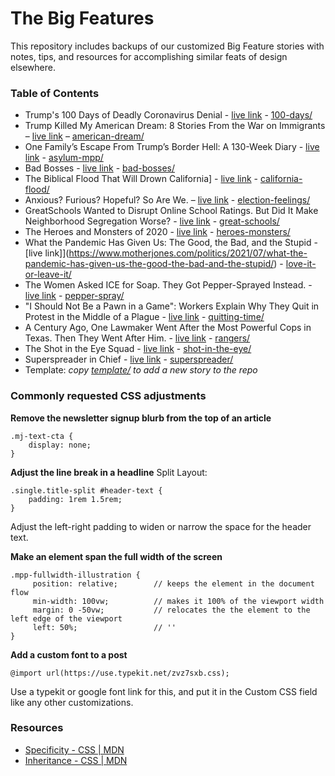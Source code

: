 # The Big Features

This repository includes backups of our customized Big Feature stories with notes, tips, and resources for accomplishing similar feats of design elsewhere.

### Table of Contents
- Trump's 100 Days of Deadly Coronavirus Denial - [live link](https://www.motherjones.com/politics/2020/04/trump-coronavirus-timeline/) - [100-days/](100-days/)
- Trump Killed My American Dream: 8 Stories From the War on Immigrants – [live link](https://www.motherjones.com/politics/2020/10/trump-american-dream-election-2020-war-on-immigrants/) – [american-dream/](american-dream/)
- One Family’s Escape From Trump’s Border Hell: A 130-Week Diary - [live link](https://www.motherjones.com/politics/2021/06/trump-immigration-legacy-mpp-remain-in-mexico-impact-family/) - [asylum-mpp/](asylum-mpp/)
- Bad Bosses - [live link](https://www.motherjones.com/politics/2021/09/bad-bosses-workers-fought-back-asshole-managers-nurse-guard-amazon-microsoft/) - [bad-bosses/](bad-bosses/)
- The Biblical Flood That Will Drown California] - [live link](https://www.motherjones.com/environment/2020/08/california-flood-arkstorm-farmland-climate-change/) - [california-flood/](california-flood/)
- Anxious? Furious? Hopeful? So Are We. – [live link](https://www.motherjones.com/politics/2020/11/come-feel-election-day-feelings-with-mother-jones-staff/) - [election-feelings/](election-feelings/)
- GreatSchools Wanted to Disrupt Online School Ratings. But Did It Make Neighborhood Segregation Worse? - [live link](https://www.motherjones.com/politics/2020/09/greatschools-testing-segregation/) - [great-schools/](great-schools/)
- The Heroes and Monsters of 2020 - [live link](https://www.motherjones.com/politics/2020/12/the-heroes-and-monsters-of-2020/) - [heroes-monsters/](heroes-monsters/)
- What the Pandemic Has Given Us: The Good, the Bad, and the Stupid - [live link]](https://www.motherjones.com/politics/2021/07/what-the-pandemic-has-given-us-the-good-the-bad-and-the-stupid/) - [love-it-or-leave-it/](love-it-or-leave-it/)
- The Women Asked ICE for Soap. They Got Pepper-Sprayed Instead. - [live link](https://www.motherjones.com/coronavirus-updates/2020/04/ice-pepper-spray-lasalle/) - [pepper-spray/](pepper-spray/)
- "I Should Not Be a Pawn in a Game": Workers Explain Why They Quit in Protest in the Middle of a Plague - [live link](https://www.motherjones.com/politics/2020/09/quitting-2020-coronavirus-protest-labor-bonappetit-teacher-cop-bojangles-pawn-workers/) - [quitting-time/](quitting-time/)
- A Century Ago, One Lawmaker Went After the Most Powerful Cops in Texas. Then They Went After Him. - [live link](https://www.motherjones.com/crime-justice/2020/07/a-century-ago-one-lawmaker-went-after-the-most-powerful-cops-in-texas-then-they-went-after-him/) - [rangers/](rangers/)
- The Shot in the Eye Squad - [live link](https://www.motherjones.com/anti-racism-police-protest/2021/06/photoessay-eyes-shot-police-brutality-protests/) - [shot-in-the-eye/](shot-in-the-eye/)
- Superspreader in Chief - [live link](https://www.motherjones.com/politics/2020/10/trump-coronavirus-covid-denial-timeline/) - [superspreader/](superspreader/)
- Template: _copy [template/](template/) to add a new story to the repo_

### Commonly requested CSS adjustments

**Remove the newsletter signup blurb from the top of an article**
```
.mj-text-cta {
    display: none;
}
```

**Adjust the line break in a headline**
Split Layout:
```
.single.title-split #header-text {
    padding: 1rem 1.5rem;
}
```
Adjust the left-right padding to widen or narrow the space for the header text.

**Make an element span the full width of the screen**
```
.mpp-fullwidth-illustration {
     position: relative; 		// keeps the element in the document flow
     min-width: 100vw;   		// makes it 100% of the viewport width
     margin: 0 -50vw;	 		// relocates the the element to the left edge of the viewport 
     left: 50%;					// ''
}
```

**Add a custom font to a post**
```
@import url(https://use.typekit.net/zvz7sxb.css);
```
Use a typekit or google font link for this, and put it in the Custom CSS field like any other customizations.


### Resources
- [Specificity - CSS | MDN](https://developer.mozilla.org/en-US/docs/Web/CSS/Specificity)
- [Inheritance - CSS | MDN](https://developer.mozilla.org/en-US/docs/Web/CSS/inheritance)

